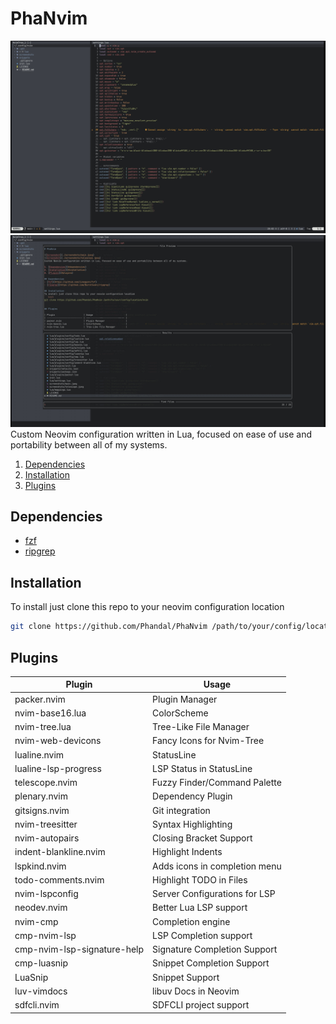 # PhaNvim

![Screenshot](./screenshots/main.jpeg)
![Screenshot](./screenshots/telescope.jpeg)
Custom Neovim configuration written in Lua, focused on ease of use and portability between all of my systems.

1. [Dependencies](#dependencies)
2. [Installation](#installation)
3. [Plugins](#plugins)

## Dependencies
- [fzf](https://github.com/junegunn/fzf)
- [ripgrep](https://github.com/BurntSushi/ripgrep)

## Installation
To install just clone this repo to your neovim configuration location
```bash
git clone https://github.com/Phandal/PhaNvim /path/to/your/config/location/nvim
```

## Plugins

| Plugin                      | Usage                         |
| --------------------------- | ----------------------------- |
| packer.nvim                 | Plugin Manager                |
| nvim-base16.lua             | ColorScheme                   |
| nvim-tree.lua               | Tree-Like File Manager        |
| nvim-web-devicons           | Fancy Icons for Nvim-Tree     |
| lualine.nvim                | StatusLine                    |
| lualine-lsp-progress        | LSP Status in StatusLine      |
| telescope.nvim              | Fuzzy Finder/Command Palette  |
| plenary.nvim                | Dependency Plugin             |
| gitsigns.nvim               | Git integration               |
| nvim-treesitter             | Syntax Highlighting           |
| nvim-autopairs              | Closing Bracket Support       |
| indent-blankline.nvim       | Highlight Indents             |
| lspkind.nvim                | Adds icons in completion menu |
| todo-comments.nvim          | Highlight TODO in Files       |
| nvim-lspconfig              | Server Configurations for LSP |
| neodev.nvim                 | Better Lua LSP support        |
| nvim-cmp                    | Completion engine             |
| cmp-nvim-lsp                | LSP Completion support        |
| cmp-nvim-lsp-signature-help | Signature Completion Support  |
| cmp-luasnip                 | Snippet Completion Support    |
| LuaSnip                     | Snippet Support               |
| luv-vimdocs                 | libuv Docs in Neovim          |
| sdfcli.nvim                 | SDFCLI project support        |
